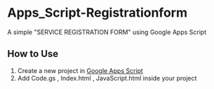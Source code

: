 # Apps_Script-Registrationform
A simple "SERVICE REGISTRATION FORM" using Google Apps Script

## How to Use
1) Create a new project in [Google Apps Script](https://www.google.com/script/start)
2) Add Code.gs , Index.html , JavaScript.html inside your project

